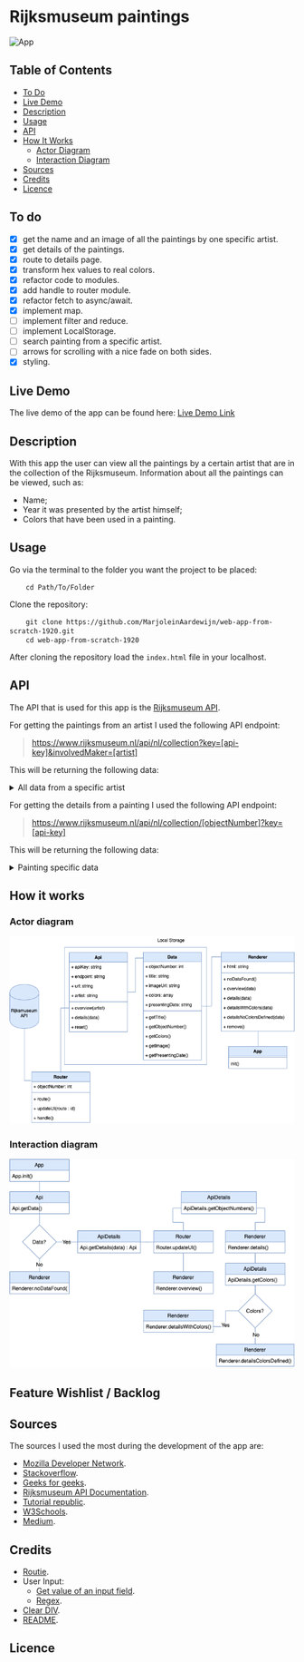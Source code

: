 # Rijksmuseum paintings

![App](https://github.com/MarjoleinAardewijn/web-app-from-scratch-1920/blob/master/images/rijksmuseum-schilders-app.png "Rijksmuseum Schilders App")

## Table of Contents

* [To Do](#To-do)
* [Live Demo](#Live-demo)
* [Description](#Description)
* [Usage](#Usage)
* [API](#Api)
* [How It Works](#How-it-works)
  * [Actor Diagram](#Actor-diagram)
  * [Interaction Diagram](#Interaction-diagram)
* [Sources](#Sources)
* [Credits](#Credits)
* [Licence](#Licence)

## To do

- [x] get the name and an image of all the paintings by one specific artist.
- [x] get details of the paintings.
- [x] route to details page.
- [x] transform hex values to real colors.
- [x] refactor code to modules.
- [x] add handle to router module.
- [x] refactor fetch to async/await.
- [x] implement map.
- [ ] implement filter and reduce.
- [ ] implement LocalStorage.
- [ ] search painting from a specific artist.
- [ ] arrows for scrolling with a nice fade on both sides.
- [x] styling.

## Live Demo

The live demo of the app can be found here:
[Live Demo Link](https://marjoleinaardewijn.github.io/web-app-from-scratch-1920/)

## Description

With this app the user can view all the paintings by a certain artist that are in the collection of the Rijksmuseum.
Information about all the paintings can be viewed, such as:
- Name;
- Year it was presented by the artist himself;
- Colors that have been used in a painting.

## Usage

Go via the terminal to the folder you want the project to be placed:

```
    cd Path/To/Folder
```

Clone the repository:

```
    git clone https://github.com/MarjoleinAardewijn/web-app-from-scratch-1920.git
    cd web-app-from-scratch-1920
```

After cloning the repository load the `index.html` file in your localhost.

## API

The API that is used for this app is the [Rijksmuseum API](https://data.rijksmuseum.nl/object-metadata/api/).

For getting the paintings from an artist I used the following API endpoint:

> https://www.rijksmuseum.nl/api/nl/collection?key=[api-key]&involvedMaker=[artist]

This will be returning the following data:

<details>
 <summary>All data from a specific artist</summary>

```json
{
  "elapsedMilliseconds": 0,
  "count": 3491,
  "artObjects": [
    {
      "links": {
        "self": "http://www.rijksmuseum.nl/api/nl/collection/SK-C-5",
        "web": "http://www.rijksmuseum.nl/nl/collectie/SK-C-5"
      },
      "id": "nl-SK-C-5",
      "objectNumber": "SK-C-5",
      "title": "De Nachtwacht",
      "hasImage": true,
      "principalOrFirstMaker": "Rembrandt van Rijn",
      "longTitle": "De Nachtwacht, Rembrandt van Rijn, 1642",
      "showImage": true,
      "permitDownload": true,
      "webImage": {
          "guid": "aa08df9c-0af9-4195-b31b-f578fbe0a4c9",
          "offsetPercentageX": 0,
          "offsetPercentageY": 1,
          "width": 2500,
          "height": 2034,
          "url":"https://lh3.googleusercontent.com/J-mxAE7CPu-DXIOx4QKBtb0GC4ud37da1QK7CzbTIDswmvZHXhLm4Tv2-1H3iBXJWAW_bHm7dMl3j5wv_XiWAg55VOM=s0"
      },
      "headerImage": {
        "guid": "29a2a516-f1d2-4713-9cbd-7a4458026057",
        "offsetPercentageX": 0,
        "offsetPercentageY": 0,
        "width": 1920,
        "height": 460,
        "url": "https://lh3.googleusercontent.com/O7ES8hCeygPDvHSob5Yl4bPIRGA58EoCM-ouQYN6CYBw5jlELVqk2tLkHF5C45JJj-5QBqF6cA6zUfS66PUhQamHAw=s0"
      },
      "productionPlaces": ["Amsterdam"]
    },
    // more results...
  ]
}
```
</details>

For getting the details from a painting I used the following API endpoint:

> https://www.rijksmuseum.nl/api/nl/collection/[objectNumber]?key=[api-key]

This will be returning the following data:

<details>
 <summary>Painting specific data</summary>

```json
{
  "elapsedMilliseconds": 219,
  "artObject": {  
    "links": {  
      "search":"http://www.rijksmuseum.nl/api/nl/collection"
    },
    "id": "nl-SK-C-5",
    "priref": "5216",
    "objectNumber": "SK-C-5",
    "language": "nl",
    "title": "De Nachtwacht",
    "copyrightHolder": null,
    "webImage":{  
      "guid": "aa08df9c-0af9-4195-b31b-f578fbe0a4c9",
      "offsetPercentageX": 50,
      "offsetPercentageY": 100,
      "width": 2500,
      "height": 2034,
     "url": "https://lh3.googleusercontent.com/J-mxAE7CPu-DXIOx4QKBtb0GC4ud37da1QK7CzbTIDswmvZHXhLm4Tv2-1H3iBXJWAW_bHm7dMl3j5wv_XiWAg55VOM=s0"
    },
    "colors": [  
      {  
        "percentage": 81,
        "hex": "#261808"
      },
      // more results...
    ],
    "colorsWithNormalization": [  
      {  
        "originalHex": "#261808",
        "normalizedHex": "#000000"
      },
      // more results...
    ],
    "normalizedColors": [  
      {  
        "percentage": 81,
        "hex": "#000000"
      },
      // more results...
    ],
    "normalized32Colors": [  
      {  
        "percentage": 81,
        "hex": "#000000"
      },
      // more results...
    ],
    "titles": [  
       "Officieren en andere schutters van wijk II in Amsterdam, onder leiding van kapitein Frans Banninck Cocq en luitenant Willem van Ruytenburch, bekend als ‘De Nachtwacht’",
         "Het korporaalschap van kapitein Frans Banninck Cocq en luitenant Willem van Ruytenburch, bekend als de 'Nachtwacht'"
    ],
    "description": "Officieren en andere schutters van wijk II in Amsterdam onder leiding van kapitein Frans Banninck Cocq en luitenant Willem van Ruytenburch, sinds het einde van de 18de eeuw bekend als ‘De Nachtwacht’. Schutters van de Kloveniersdoelen uit een poort naar buiten tredend. Op een schild aangebracht naast de poort staan de namen van de afgebeelde personen: Frans Banning Cocq, heer van purmerlant en Ilpendam, Capiteijn Willem van Ruijtenburch van Vlaerdingen, heer van Vlaerdingen, Lu[ij]tenant, Jan Visscher Cornelisen Vaendrich, Rombout Kemp Sergeant, Reijnier Engelen Sergeant, Barent Harmansen, Jan Adriaensen Keyser, Elbert Willemsen, Jan Clasen Leydeckers, Jan Ockersen, Jan Pietersen bronchorst, Harman Iacobsen wormskerck, Jacob Dircksen de Roy, Jan vander heede, Walich Schellingwou, Jan brugman, Claes van Cruysbergen, Paulus Schoonhoven. De schutters zijn gewapend met onder anderen pieken, musketten en hellebaarden. Rechts de tamboer met een grote trommel. Tussen de soldaten links staat een meisje met een dode kip om haar middel, rechts een blaffende hond. Linksboven de vaandrig met de uitgestoken vaandel.",
    "labelText": null,
    "objectTypes": [  
      "schilderij"
    ],
    "objectCollection": [  
      "schilderijen"
    ],
    "makers": [ ],
    "principalMakers": [  
      {  
        "name": "Rembrandt van Rijn",
        "unFixedName": "Rijn, Rembrandt van",
        "placeOfBirth": "Leiden",
        "dateOfBirth": "1606-07-15",
        "dateOfBirthPrecision": null,
        "dateOfDeath": "1669-10-08",
        "dateOfDeathPrecision": null,
        "placeOfDeath": "Amsterdam",
        "occupation": [  
          "prentmaker",
          "tekenaar",
          "schilder"
        ],
        "roles":[  
          "schilder"
        ],
        "nationality": "Noord-Nederlands",
        "biography": null,
        "productionPlaces": [  
          "Amsterdam"
        ],
        "qualification": null
      }
    ],
    "plaqueDescriptionDutch": "Rembrandts beroemdste en grootste doek werd gemaakt voor de Kloveniersdoelen. Dit was een van de verenigingsgebouwen van de Amsterdamse schutterij, de burgerwacht van de stad. \r\nRembrandt was de eerste die op een groepsportret de figuren in actie weergaf. De kapitein, in het zwart, geeft zijn luitenant opdracht dat de compagnie moet gaan marcheren. De schutters stellen zich op. Met behulp van licht vestigde Rembrandt de aandacht op belangrijke details, zoals het handgebaar van de kapitein en het kleine meisje op de achtergrond. Zij is de mascotte van de schutters.",
    "plaqueDescriptionEnglish": "Rembrandt’s largest, most famous canvas was made for the Arquebusiers guild hall. This was one of several halls of Amsterdam’s civic guard, the city’s militia and police. \r\nRembrandt was the first to paint figures in a group portrait actually doing something. The captain, dressed in black, is telling his lieutenant to start the company marching. The guardsmen are getting into formation. Rembrandt used the light to focus on particular details, like the captain’s gesturing hand and the young girl in the foreground. She was the company mascot.\r\n",
    "principalMaker": "Rembrandt van Rijn",
    "artistRole": null,
    "associations": [ ],
    "acquisition": {  
      "method": "bruikleen",
      "date": "1808-01-01T00:00:00",
      "creditLine": "Bruikleen van de gemeente Amsterdam"
    },
    "exhibitions": [ ],
    "materials": [
      "doek",
      "olieverf"
    ],
    "techniques":[ ],
    "productionPlaces": [  
      "Amsterdam"
    ],
    "dating":{  
      "presentingDate": "1642",
      "sortingDate": 1642,
      "period": 17,
      "yearEarly": 1642,
      "yearLate": 1642
    },
    "classification": {  
      "iconClassIdentifier": [  
        "45(+26)",
        // more results...
      ],
      // more results...
    },
    "hasImage": true,
    "historicalPersons": [  
      "Banninck Cocq, Frans",
      // more results...
    ],
    "inscriptions": [ ],
    "documentation": [  
      "The Rembrandt Database,  Object information, Rembrandt,  Civic guardsmen of Amsterdam under command of Banninck Cocq,  dated 1642, Rijksmuseum, Amsterdam, inv. no. SK-C-5, http://www.rembrandtdatabase.org/Rembrandt/painting/3063/civic-guardsmen-of-amsterdam-under-command-of-banninck-cocq, accessed 2016 February 01",
        // more results...
    ],
    "catRefRPK": [ ],
    "principalOrFirstMaker": "Rembrandt van Rijn",
    "dimensions": [  
      {  
        "unit": "cm",
        "type": "hoogte",
        "part": null,
        "value": "379,5"
      },
      // more results...
    ],
    "physicalProperties": [ ],
    "physicalMedium": "olieverf op doek",
    "longTitle": "De Nachtwacht, Rembrandt van Rijn, 1642",
    "subTitle": "h 379,5cm × b 453,5cm × g 337kg",
    "scLabelLine": "Rembrandt van Rijn (1606–1669), olieverf op doek, 1642",
    "label": {  
      "title": "De Nachtwacht",
      "makerLine": "Rembrandt van Rijn (1606–1669), olieverf op doek, 1642",
      "description": "Rembrandts beroemdste en grootste schilderij werd gemaakt voor de Kloveniersdoelen. Dit was een van de drie hoofdkwartieren van de Amsterdamse schutterij, de burgerwacht van de stad. Rembrandt was de eerste die op een schuttersstuk alle figuren in actie weergaf. De kapitein, in het zwart, geeft zijn luitenant opdracht dat de compagnie moet gaan marcheren. De schutters stellen zich op. Met behulp van licht vestigde Rembrandt de aandacht op belangrijke details, zoals het handgebaar van de kapitein en het kleine meisje op de voorgrond. Zij is de mascotte van de schutters. De naam Nachtwacht is pas veel later ontstaan, toen men dacht dat het om een nachtelijk tafereel ging.",
      "notes": "Multimediatour, 500. Tekst aangeleverd door Jonathan Bikker.",
      "date": "2019-07-05"
    },
    "showImage": true,
    "location": "HG-2.31"
  },
  // more results...
}
```
</details>

## How it works
### Actor diagram

![Actor Diagram](https://github.com/MarjoleinAardewijn/web-app-from-scratch-1920/blob/master/images/actor-diagram-WAFS-1920-v3.png "Actor Diagram")

### Interaction diagram

![Interaction Diagram](https://github.com/MarjoleinAardewijn/web-app-from-scratch-1920/blob/master/images/interaction-diagram-WAFS-1920.png "Interaction Diagram")

## Feature Wishlist / Backlog

## Sources

The sources I used the most during the development of the app are:
- [Mozilla Developer Network](https://developer.mozilla.org/nl/docs/Web/JavaScript).
- [Stackoverflow](https://stackoverflow.com/).
- [Geeks for geeks](https://www.geeksforgeeks.org/).
- [Rijksmuseum API Documentation](https://data.rijksmuseum.nl/object-metadata/api/).
- [Tutorial republic](https://www.tutorialrepublic.com/).
- [W3Schools](https://www.w3schools.com/).
- [Medium](https://medium.com/poka-techblog/).

## Credits

- [Routie](https://codepen.io/joostf/pen/jOPPMLK).
- User Input:
  - [Get value of an input field](https://www.tutorialrepublic.com/faq/how-to-get-the-value-of-text-input-field-using-javascript.php).
  - [Regex](https://stackoverflow.com/questions/441018/replacing-spaces-with-underscores-in-javascript).
- [Clear DIV](https://www.geeksforgeeks.org/how-to-clear-the-content-of-a-div-using-javascript/).
- [README](https://github.com/RooyyDoe/web-app-from-scratch-1920).

## Licence

